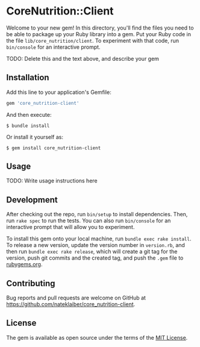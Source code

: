 # CoreNutrition::Client

Welcome to your new gem! In this directory, you'll find the files you need to be able to package up your Ruby library into a gem. Put your Ruby code in the file `lib/core_nutrition/client`. To experiment with that code, run `bin/console` for an interactive prompt.

TODO: Delete this and the text above, and describe your gem

## Installation

Add this line to your application's Gemfile:

```ruby
gem 'core_nutrition-client'
```

And then execute:

    $ bundle install

Or install it yourself as:

    $ gem install core_nutrition-client

## Usage

TODO: Write usage instructions here

## Development

After checking out the repo, run `bin/setup` to install dependencies. Then, run `rake spec` to run the tests. You can also run `bin/console` for an interactive prompt that will allow you to experiment.

To install this gem onto your local machine, run `bundle exec rake install`. To release a new version, update the version number in `version.rb`, and then run `bundle exec rake release`, which will create a git tag for the version, push git commits and the created tag, and push the `.gem` file to [rubygems.org](https://rubygems.org).

## Contributing

Bug reports and pull requests are welcome on GitHub at https://github.com/nateklaiber/core_nutrition-client.

## License

The gem is available as open source under the terms of the [MIT License](https://opensource.org/licenses/MIT).
